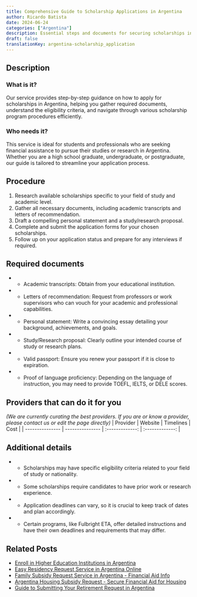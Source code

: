 ```yaml
---
title: Comprehensive Guide to Scholarship Applications in Argentina
author: Ricardo Batista
date: 2024-06-24
categories: ["Argentina"]
description: Essential steps and documents for securing scholarships in Argentina. Tailored for students and professionals seeking academic opportunities.
draft: false
translationKey: argentina-scholarship_application
---
```


## Description
### What is it?
Our service provides step-by-step guidance on how to apply for scholarships in Argentina, helping you gather required documents, understand the eligibility criteria, and navigate through various scholarship program procedures efficiently.

### Who needs it?
This service is ideal for students and professionals who are seeking financial assistance to pursue their studies or research in Argentina. Whether you are a high school graduate, undergraduate, or postgraduate, our guide is tailored to streamline your application process.

## Procedure

1. Research available scholarships specific to your field of study and academic level.
2. Gather all necessary documents, including academic transcripts and letters of recommendation.
3. Draft a compelling personal statement and a study/research proposal.
4. Complete and submit the application forms for your chosen scholarships.
5. Follow up on your application status and prepare for any interviews if required.


## Required documents

- * Academic transcripts: Obtain from your educational institution.
- * Letters of recommendation: Request from professors or work supervisors who can vouch for your academic and professional capabilities.
- * Personal statement: Write a convincing essay detailing your background, achievements, and goals.
- * Study/Research proposal: Clearly outline your intended course of study or research plans.
- * Valid passport: Ensure you renew your passport if it is close to expiration.
- * Proof of language proficiency: Depending on the language of instruction, you may need to provide TOEFL, IELTS, or DELE scores.


## Providers that can do it for you
_(We are currently curating the best providers. If you are or know a provider, please contact us or edit the page directly)_
| Provider        |     Website     |     Timelines    |       Cost      |
| --------------- | --------------- |  :-------------: | :-------------: |

## Additional details

- * Scholarships may have specific eligibility criteria related to your field of study or nationality.
- * Some scholarships require candidates to have prior work or research experience.
- * Application deadlines can vary, so it is crucial to keep track of dates and plan accordingly.
- * Certain programs, like Fulbright ETA, offer detailed instructions and have their own deadlines and requirements that may differ.

## Related Posts

- [Enroll in Higher Education Institutions in Argentina](https://tramitit.com/guides/argentina/higher_education_enrollment/)
- [Easy Residency Request Service in Argentina Online](https://tramitit.com/guides/argentina/residency_request/)
- [Family Subsidy Request Service in Argentina - Financial Aid Info](https://tramitit.com/guides/argentina/family_subsidy_request/)
- [Argentina Housing Subsidy Request - Secure Financial Aid for Housing](https://tramitit.com/guides/argentina/housing_subsidy_request/)
- [Guide to Submitting Your Retirement Request in Argentina](https://tramitit.com/guides/argentina/retirement_request/)